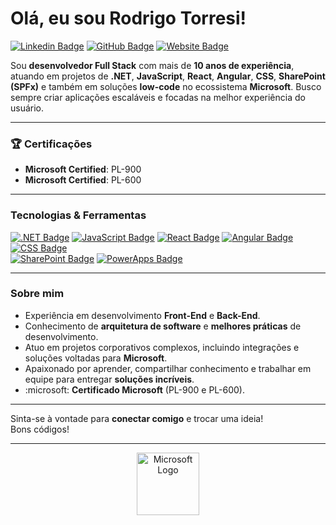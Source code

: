 # Olá, eu sou Rodrigo Torresi! 

[![Linkedin Badge](https://img.shields.io/badge/-LinkedIn-0077B5?style=for-the-badge&logo=linkedin&logoColor=white)](https://linkedin.com/in/seu-usuario)
[![GitHub Badge](https://img.shields.io/badge/-GitHub-181717?style=for-the-badge&logo=github&logoColor=white)](https://github.com/seu-usuario)
[![Website Badge](https://img.shields.io/badge/-Website-222222?style=for-the-badge&logo=google-chrome&logoColor=white)](https://seu-site.com)

Sou **desenvolvedor Full Stack** com mais de **10 anos de experiência**, atuando em projetos de **.NET**, **JavaScript**, **React**, **Angular**, **CSS**, **SharePoint (SPFx)** e também em soluções **low-code** no ecossistema **Microsoft**. Busco sempre criar aplicações escaláveis e focadas na melhor experiência do usuário.

---

### :trophy: Certificações

- **Microsoft Certified**: PL-900  
- **Microsoft Certified**: PL-600  

---

### Tecnologias & Ferramentas

[![.NET Badge](https://img.shields.io/badge/-.NET-512BD4?style=flat-square&logo=.net&logoColor=white)](https://dotnet.microsoft.com/) 
[![JavaScript Badge](https://img.shields.io/badge/-JavaScript-F7DF1E?style=flat-square&logo=javascript&logoColor=black)](https://developer.mozilla.org/en-US/docs/Web/JavaScript) 
[![React Badge](https://img.shields.io/badge/-React-61DAFB?style=flat-square&logo=react&logoColor=black)](https://reactjs.org/) 
[![Angular Badge](https://img.shields.io/badge/-Angular-DD0031?style=flat-square&logo=angular&logoColor=white)](https://angular.io/) 
[![CSS Badge](https://img.shields.io/badge/-CSS-1572B6?style=flat-square&logo=css3&logoColor=white)](https://developer.mozilla.org/en-US/docs/Web/CSS)  
[![SharePoint Badge](https://img.shields.io/badge/-SharePoint%20(SPFX)-0078D4?style=flat-square&logo=microsoftsharepoint&logoColor=white)](https://docs.microsoft.com/en-us/sharepoint/dev/spfx/sharepoint-framework-overview) 
[![PowerApps Badge](https://img.shields.io/badge/-PowerApps-742774?style=flat-square&logo=microsoft-powerapps&logoColor=white)](https://powerapps.microsoft.com/) 

---

### Sobre mim

- Experiência em desenvolvimento **Front-End** e **Back-End**.  
- Conhecimento de **arquitetura de software** e **melhores práticas** de desenvolvimento.  
- Atuo em projetos corporativos complexos, incluindo integrações e soluções voltadas para **Microsoft**.  
- Apaixonado por aprender, compartilhar conhecimento e trabalhar em equipe para entregar **soluções incríveis**.  
- :microsoft: **Certificado Microsoft** (PL-900 e PL-600).

---

Sinta-se à vontade para **conectar comigo** e trocar uma ideia!  
Bons códigos!  

---

<p align="center">
  <img src="https://user-images.githubusercontent.com/26692214/210157620-26188c16-60e0-4f7c-8658-d993abb0e56e.png" width="100" alt="Microsoft Logo"/>
</p>

